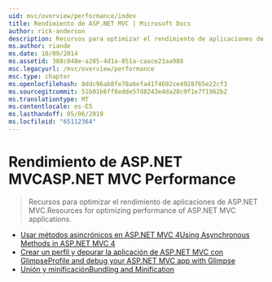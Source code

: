 ```yaml
---
uid: mvc/overview/performance/index
title: Rendimiento de ASP.NET MVC | Microsoft Docs
author: rick-anderson
description: Recursos para optimizar el rendimiento de aplicaciones de ASP.NET MVC.
ms.author: riande
ms.date: 10/09/2014
ms.assetid: 388c048e-a285-4d1a-851a-caace21aa988
msc.legacyurl: /mvc/overview/performance
msc.type: chapter
ms.openlocfilehash: 8ddc96ab8fe78a6efa41f4692ce4928765e22cf3
ms.sourcegitcommit: 51b01b6ff8edde57d8243e4da28c9f1e7f1962b2
ms.translationtype: MT
ms.contentlocale: es-ES
ms.lasthandoff: 05/06/2019
ms.locfileid: "65112364"
---
```

# <a name="aspnet-mvc-performance"></a><span data-ttu-id="66030-103">Rendimiento de ASP.NET MVC</span><span class="sxs-lookup"><span data-stu-id="66030-103">ASP.NET MVC Performance</span></span>

> <span data-ttu-id="66030-104">Recursos para optimizar el rendimiento de aplicaciones de ASP.NET MVC.</span><span class="sxs-lookup"><span data-stu-id="66030-104">Resources for optimizing performance of ASP.NET MVC applications.</span></span>

- [<span data-ttu-id="66030-105">Usar métodos asincrónicos en ASP.NET MVC 4</span><span class="sxs-lookup"><span data-stu-id="66030-105">Using Asynchronous Methods in ASP.NET MVC 4</span></span>](using-asynchronous-methods-in-aspnet-mvc-4.md)
- [<span data-ttu-id="66030-106">Crear un perfil y depurar la aplicación de ASP.NET MVC con Glimpse</span><span class="sxs-lookup"><span data-stu-id="66030-106">Profile and debug your ASP.NET MVC app with Glimpse</span></span>](profile-and-debug-your-aspnet-mvc-app-with-glimpse.md)
- [<span data-ttu-id="66030-107">Unión y minificación</span><span class="sxs-lookup"><span data-stu-id="66030-107">Bundling and Minification</span></span>](bundling-and-minification.md)
